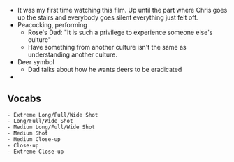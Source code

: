 - It was my first time watching this film. Up until the part where Chris goes up the stairs and everybody goes silent everything just felt off.
- Peacocking, performing
	- Rose's Dad: "It is such a privilege to experience someone else's culture"
	- Have something from another culture isn't the same as understanding another culture.
- Deer symbol
	- Dad talks about how he wants deers to be eradicated
-
## Vocabs
	- Extreme Long/Full/Wide Shot
	- Long/Full/Wide Shot
	- Medium Long/Full/Wide Shot
	- Medium Shot
	- Medium Close-up
	- Close-up
	- Extreme Close-up